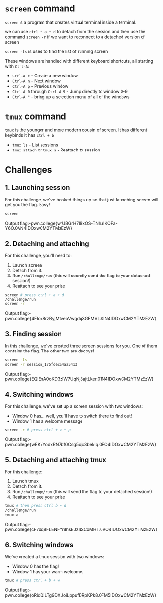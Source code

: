 
# `screen` command

`screen` is a program that creates virtual terminal inside a terminal. 

we can use `ctrl + a + d` to detach from the session and then use the command `screen -r` if we want to reconnect to a detached version of screen

`screen -ls` is used to find the list of running screen

These windows are handled with different keyboard shortcuts, all starting with `Ctrl-A`:

- `Ctrl-A c` - Create a new window
- `Ctrl-A n` - Next window
- `Ctrl-A p` - Previous window
- `Ctrl-A 0` through `Ctrl-A 9` - Jump directly to window 0-9
- `Ctrl-A "` - bring up a selection menu of all of the windows


# `tmux` command
`tmux` is the younger and more modern cousin of screen. 
It has different keybinds it has `ctrl + b`

- `tmux ls` - List sessions
- `tmux attach` or `tmux a` - Reattach to session

# Challenges

## 1. Launching session

For this challenge, we've hooked things up so that just launching screen will get you the flag. Easy!

```bash
screen
```

Output flag:-pwn.college{wrUBGrH7IBxOS-TNhaIKOFa-Y6O.0VN4IDOxwCM2YTMzEzW}

## 2. Detaching and attaching

For this challenge, you'll need to:
1. Launch screen
2. Detach from it.
3. Run `/challenge/run` (this will secretly send the flag to your detached session!)
4. Reattach to see your prize

```bash
screen # press ctrl + a + d
/challenge/run 
screen -r
```

Output flag:-pwn.college{4FIox8rzByjMtveoVwgdq3GFMVL.0lN4IDOxwCM2YTMzEzW}

## 3. Finding session

In this challenge, we've created three screen sessions for you. One of them contains the flag. The other two are decoys!

```bash
screen -ls 
screen -r session_175fdeca4aa5413
```

Output flag:-pwn.college{EQiEnA0oKD3zIW7UqNj8ajtLker.01N4IDOxwCM2YTMzEzW}

## 4. Switching windows

For this challenge, we've set up a screen session with two windows:

- Window 0 has... well, you'll have to switch there to find out!
- Window 1 has a welcome message

```bash
screen -r # press ctrl + a + p
```

Output flag:-pwn.college{wEKkYodxRN7bf0Csg5xjc3bekiq.0FO4IDOxwCM2YTMzEzW}

## 5. Detaching and attaching tmux

For this challenge:
1. Launch tmux
2. Detach from it.
3. Run `/challenge/run` (this will send the flag to your detached session!)
4. Reattach to see your prize

```bash
tmux # then press ctrl b + d
/challenge/run
tmux a
```

Output flag:-pwn.college{cF7dq8FLENFYriIhsEJz4SCxMHT.0VO4IDOxwCM2YTMzEzW}

## 6. Switching windows

We've created a tmux session with two windows:
- Window 0 has the flag!
- Window 1 has your warm welcome.

```bash
tmux # press ctrl + b + w
```

Output flag:-pwn.college{oRidQILTg9DXUoiLppufDRpKPk8.0FM5IDOxwCM2YTMzEzW}
